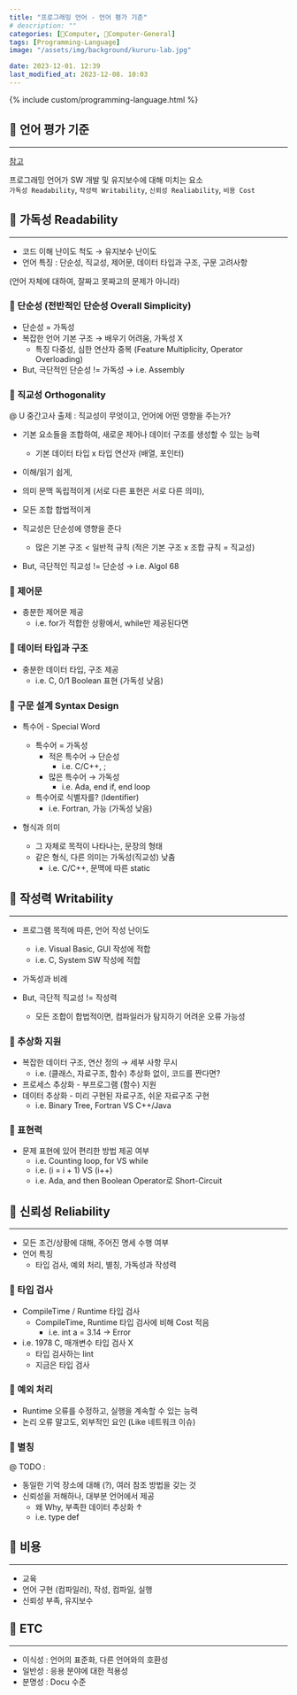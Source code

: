 ```yaml
---
title: "프로그래밍 언어 - 언어 평가 기준"
# description: ""
categories: [💫Computer, 🌚Computer-General]
tags: [Programming-Language]
image: "/assets/img/background/kururu-lab.jpg"

date: 2023-12-01. 12:39
last_modified_at: 2023-12-08. 10:03
---
```


{% include custom/programming-language.html %}

## 💫 언어 평가 기준

---

[참고](https://www.geeksforgeeks.org/language-evaluation-criteria/)  

프로그래밍 언어가 SW 개발 및 유지보수에 대해 미치는 요소  
`가독성 Readability`, `작성력 Writability`, `신뢰성 Realiability`, `비용 Cost`  

## 💫 가독성 Readability

---

- 코드 이해 난이도 척도 → 유지보수 난이도
- 언어 특징 : 단순성, 직교성, 제어문, 데이터 타입과 구조, 구문 고려사항

(언어 자체에 대하여, 잘짜고 못짜고의 문제가 아니라)  

### 🫧 단순성 (전반적인 단순성 Overall Simplicity)

- 단순성 = 가독성
- 복잡한 언어 기본 구조 → 배우기 어려움, 가독성 X
  - 특징 다중성, 심한 연산자 중복 (Feature Multiplicity, Operator Overloading)
- But, 극단적인 단순성 != 가독성 → i.e. Assembly

### 🫧 직교성 Orthogonality

@ U 중간고사 출제 : 직교성이 무엇이고, 언어에 어떤 영향을 주는가?  

- 기본 요소들을 조합하여, 새로운 제어나 데이터 구조를 생성할 수 있는 능력
  - 기본 데이터 타입 x 타입 연산자 (배열, 포인터)

- 이해/읽기 쉽게,
- 의미 문맥 독립적이게 (서로 다른 표현은 서로 다른 의미),
- 모든 조합 합법적이게

- 직교성은 단순성에 영향을 준다
  - 많은 기본 구조 \< 일반적 규칙 (적은 기본 구조 x 조합 규칙 = 직교성)
- But, 극단적인 직교성 != 단순성 → i.e. Algol 68

### 🫧 제어문

- 충분한 제어문 제공
  - i.e. for가 적합한 상황에서, while만 제공된다면

### 🫧 데이터 타입과 구조

- 충분한 데이터 타입, 구조 제공
  - i.e. C, 0/1 Boolean 표현 (가독성 낮음)

### 🫧 구문 설계 Syntax Design

- 특수어 - Special Word
  - 특수어 = 가독성
    - 적은 특수어 → 단순성
      - i.e. C/C++, ;
    - 많은 특수어 → 가독성
      - i.e. Ada, end if, end loop
  - 특수어로 식별자를? (Identifier)
    - i.e. Fortran, 가능 (가독성 낮음)

- 형식과 의미
  - 그 자체로 목적이 나타나는, 문장의 형태
  - 같은 형식, 다른 의미는 가독성(직교성) 낮춤
    - i.e. C/C++, 문맥에 따른 static

## 💫 작성력 Writability

---

- 프로그램 목적에 따른, 언어 작성 난이도
  - i.e. Visual Basic, GUI 작성에 적합
  - i.e. C, System SW 작성에 적합
- 가독성과 비례

- But, 극단적 직교성 != 작성력
  - 모든 조합이 합법적이면, 컴파일러가 탐지하기 어려운 오류 가능성

### 🫧 추상화 지원

- 복잡한 데이터 구조, 연산 정의 → 세부 사항 무시
  - i.e. (클래스, 자료구조, 함수) 추상화 없이, 코드를 짠다면?
- 프로세스 추상화 - 부프로그램 (함수) 지원
- 데이터 추상화 - 미리 구현된 자료구조, 쉬운 자료구조 구현
  - i.e. Binary Tree, Fortran VS C++/Java

### 🫧 표현력

- 문제 표현에 있어 편리한 방법 제공 여부
  - i.e. Counting loop, for VS while
  - i.e. (i = i + 1) VS (i++)
  - i.e. Ada, and then Boolean Operator로 Short-Circuit

## 💫 신뢰성 Reliability

---

- 모든 조건/상황에 대해, 주어진 명세 수행 여부
- 언어 특징
  - 타입 검사, 예외 처리, 별칭, 가독성과 작성력

### 🫧 타입 검사

- CompileTime / Runtime 타입 검사
  - CompileTime, Runtime 타입 검사에 비해 Cost 적음
    - i.e. int a = 3.14 → Error
- i.e. 1978 C, 매개변수 타입 검사 X
  - 타입 검사하는 lint
  - 지금은 타입 검사

### 🫧 예외 처리

- Runtime 오류를 수정하고, 실행을 계속할 수 있는 능력
- 논리 오류 말고도, 외부적인 요인 (Like 네트워크 이슈)

### 🫧 별칭

@ TODO :

- 동일한 기억 장소에 대해 (?), 여러 참조 방법을 갖는 것
- 신뢰성을 저해하나, 대부분 언어에서 제공
  - 왜 Why, 부족한 데이터 추상화 ↑
  - i.e. type def

## 💫 비용

---

- 교육
- 언어 구현 (컴파일러), 작성, 컴파일, 실행
- 신뢰성 부족, 유지보수

## 💫 ETC

---

- 이식성 : 언어의 표준화, 다른 언어와의 호환성
- 일반성 : 응용 분야에 대한 적용성
- 분명성 : Docu 수준

